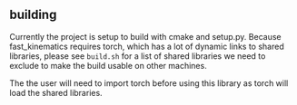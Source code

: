 ## building

Currently the project is setup to build with cmake and setup.py. Because fast_kinematics requires torch, which has a lot of dynamic links to shared libraries, please see `build.sh` for a list of shared libraries we need to exclude to make the build usable on other machines.

The the user will need to import torch before using this library as torch will load the shared libraries.